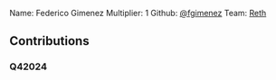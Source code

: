 Name: Federico Gimenez
Multiplier: 1
Github: [@fgimenez](https://github.com/fgimenez)
Team: [Reth](https://github.com/paradigmxyz/reth/commits?author=fgimenez)

## Contributions
### Q42024

